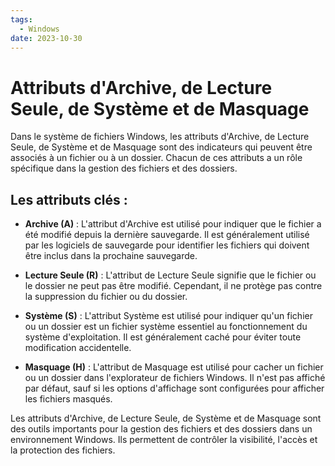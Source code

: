 ```yaml
---
tags:
  - Windows
date: 2023-10-30
---
```

# Attributs d'Archive, de Lecture Seule, de Système et de Masquage

Dans le système de fichiers Windows, les attributs d'Archive, de Lecture Seule, de Système et de Masquage sont des indicateurs qui peuvent être associés à un fichier ou à un dossier. Chacun de ces attributs a un rôle spécifique dans la gestion des fichiers et des dossiers.

## Les attributs clés :

- **Archive (A)** : L'attribut d'Archive est utilisé pour indiquer que le fichier a été modifié depuis la dernière sauvegarde. Il est généralement utilisé par les logiciels de sauvegarde pour identifier les fichiers qui doivent être inclus dans la prochaine sauvegarde.

- **Lecture Seule (R)** : L'attribut de Lecture Seule signifie que le fichier ou le dossier ne peut pas être modifié. Cependant, il ne protège pas contre la suppression du fichier ou du dossier.

- **Système (S)** : L'attribut Système est utilisé pour indiquer qu'un fichier ou un dossier est un fichier système essentiel au fonctionnement du système d'exploitation. Il est généralement caché pour éviter toute modification accidentelle.

- **Masquage (H)** : L'attribut de Masquage est utilisé pour cacher un fichier ou un dossier dans l'explorateur de fichiers Windows. Il n'est pas affiché par défaut, sauf si les options d'affichage sont configurées pour afficher les fichiers masqués.

Les attributs d'Archive, de Lecture Seule, de Système et de Masquage sont des outils importants pour la gestion des fichiers et des dossiers dans un environnement Windows. Ils permettent de contrôler la visibilité, l'accès et la protection des fichiers.

